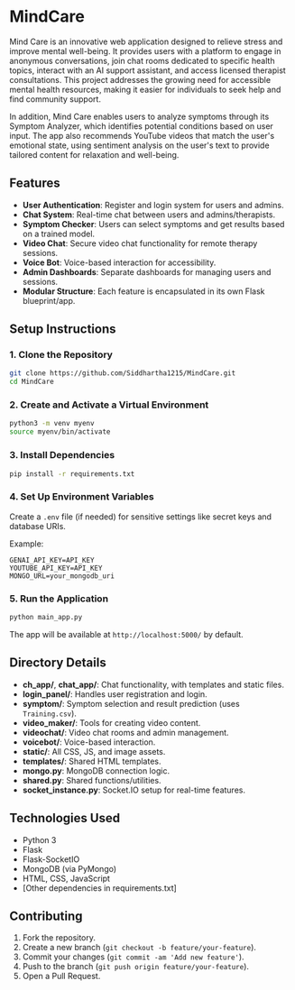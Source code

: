 # MindCare

Mind Care is an innovative web application designed to relieve stress and improve mental well-being. It provides users with a platform to engage in anonymous conversations, join chat rooms dedicated to specific health topics, interact with an AI support assistant, and access licensed therapist consultations. This project addresses the growing need for accessible mental health resources, making it easier for individuals to seek help and find community support.

In addition, Mind Care enables users to analyze symptoms through its Symptom Analyzer, which identifies potential conditions based on user input. The app also recommends YouTube videos that match the user's emotional state, using sentiment analysis on the user's text to provide tailored content for relaxation and well-being.

## Features

- **User Authentication**: Register and login system for users and admins.
- **Chat System**: Real-time chat between users and admins/therapists.
- **Symptom Checker**: Users can select symptoms and get results based on a trained model.
- **Video Chat**: Secure video chat functionality for remote therapy sessions.
- **Voice Bot**: Voice-based interaction for accessibility.
- **Admin Dashboards**: Separate dashboards for managing users and sessions.
- **Modular Structure**: Each feature is encapsulated in its own Flask blueprint/app.

## Setup Instructions

### 1. Clone the Repository

```bash
git clone https://github.com/Siddhartha1215/MindCare.git
cd MindCare
```

### 2. Create and Activate a Virtual Environment

```bash
python3 -m venv myenv
source myenv/bin/activate
```

### 3. Install Dependencies

```bash
pip install -r requirements.txt
```

### 4. Set Up Environment Variables

Create a `.env` file (if needed) for sensitive settings like secret keys and database URIs.

Example:
```
GENAI_API_KEY=API_KEY
YOUTUBE_API_KEY=API_KEY
MONGO_URL=your_mongodb_uri
```

### 5. Run the Application

```bash
python main_app.py
```

The app will be available at `http://localhost:5000/` by default.

## Directory Details

- **ch_app/**, **chat_app/**: Chat functionality, with templates and static files.
- **login_panel/**: Handles user registration and login.
- **symptom/**: Symptom selection and result prediction (uses `Training.csv`).
- **video_maker/**: Tools for creating video content.
- **videochat/**: Video chat rooms and admin management.
- **voicebot/**: Voice-based interaction.
- **static/**: All CSS, JS, and image assets.
- **templates/**: Shared HTML templates.
- **mongo.py**: MongoDB connection logic.
- **shared.py**: Shared functions/utilities.
- **socket_instance.py**: Socket.IO setup for real-time features.

## Technologies Used

- Python 3
- Flask
- Flask-SocketIO
- MongoDB (via PyMongo)
- HTML, CSS, JavaScript
- [Other dependencies in requirements.txt]

## Contributing

1. Fork the repository.
2. Create a new branch (`git checkout -b feature/your-feature`).
3. Commit your changes (`git commit -am 'Add new feature'`).
4. Push to the branch (`git push origin feature/your-feature`).
5. Open a Pull Request.